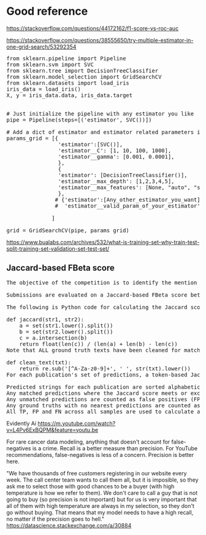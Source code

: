 <H1> Good reference </H1>

https://stackoverflow.com/questions/44172162/f1-score-vs-roc-auc

https://stackoverflow.com/questions/38555650/try-multiple-estimator-in-one-grid-search/53292354

<pre>
from sklearn.pipeline import Pipeline
from sklearn.svm import SVC
from sklearn.tree import DecisionTreeClassifier
from sklearn.model_selection import GridSearchCV
from sklearn.datasets import load_iris
iris_data = load_iris()
X, y = iris_data.data, iris_data.target


# Just initialize the pipeline with any estimator you like    
pipe = Pipeline(steps=[('estimator', SVC())])

# Add a dict of estimator and estimator related parameters in this list
params_grid = [{
                'estimator':[SVC()],
                'estimator__C': [1, 10, 100, 1000],
                'estimator__gamma': [0.001, 0.0001],
                },
                {
                'estimator': [DecisionTreeClassifier()],
                'estimator__max_depth': [1,2,3,4,5],
                'estimator__max_features': [None, "auto", "sqrt", "log2"],
                },
               # {'estimator':[Any_other_estimator_you_want],
               #  'estimator__valid_param_of_your_estimator':[valid_values]

              ]

grid = GridSearchCV(pipe, params_grid)
</pre>

https://www.bualabs.com/archives/532/what-is-training-set-why-train-test-split-training-set-validation-set-test-set/


<H2> Jaccard-based FBeta score </H2>

<pre>
The objective of the competition is to identify the mention of datasets within scientific publications. Your predictions will be short excerpts from the publications that appear to note a dataset.

Submissions are evaluated on a Jaccard-based FBeta score between predicted texts and ground truth texts, with Beta = 0.5 (a micro F0.5 score). Multiple predictions are delineated with a pipe (|) character in the submission file.

The following is Python code for calculating the Jaccard score for a single prediction string against a single ground truth string. Note that the overall score for a sample uses Jaccard to compare multiple ground truth and prediction strings that are pipe-delimited - this code does not handle that process or the final micro F-beta calculation.

def jaccard(str1, str2): 
    a = set(str1.lower().split()) 
    b = set(str2.lower().split())
    c = a.intersection(b)
    return float(len(c)) / (len(a) + len(b) - len(c))
Note that ALL ground truth texts have been cleaned for matching purposes using the following code:

def clean_text(txt):
    return re.sub('[^A-Za-z0-9]+', ' ', str(txt).lower())
For each publication's set of predictions, a token-based Jaccard score is calculated for each potential prediction / ground truth pair. The prediction with the highest score for a given ground truth is matched with that ground truth.

Predicted strings for each publication are sorted alphabetically and processed in that order. Any scoring ties are resolved on the basis of that sort.
Any matched predictions where the Jaccard score meets or exceeds the threshold of 0.5 are counted as true positives (TP), the remainder as false positives (FP).
Any unmatched predictions are counted as false positives (FP).
Any ground truths with no nearest predictions are counted as false negatives (FN).
All TP, FP and FN across all samples are used to calculate a final micro F0.5 score. (Note that a micro F score does precisely this, creating one pool of TP, FP and FN that is used to calculate a score for the entire set of predictions.)
</pre>

Evidently Ai
https://m.youtube.com/watch?v=L4Pv6ExBQPM&feature=youtu.be

For rare cancer data modeling, anything that doesn't account for false-negatives is a crime. Recall is a better measure than precision.
For YouTube recommendations, false-negatives is less of a concern. Precision is better here.

"We have thousands of free customers registering in our website every week. The call center team wants to call them all, but it is imposible, so they ask me to select those with good chances to be a buyer (with high temperature is how we refer to them). We don't care to call a guy that is not going to buy (so precision is not important) but for us is very important that all of them with high temperature are always in my selection, so they don't go without buying. That means that my model needs to have a high recall, no matter if the precision goes to hell." https://datascience.stackexchange.com/a/30884
